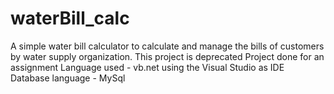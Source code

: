 # waterBill_calc

A simple water bill calculator to calculate and manage the bills of customers by water supply organization. 
This project is deprecated Project done for an assignment 
Language used - vb.net using the Visual Studio as IDE 
Database language - MySql
